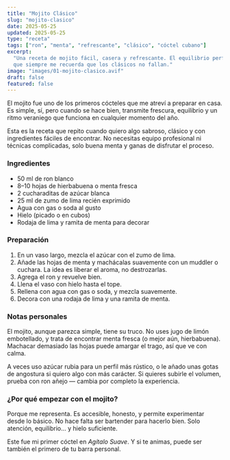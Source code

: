 ```yaml
---
title: "Mojito Clásico"
slug: "mojito-clasico"
date: 2025-05-25
updated: 2025-05-25
type: "receta"
tags: ["ron", "menta", "refrescante", "clásico", "cóctel cubano"]
excerpt:
  "Una receta de mojito fácil, casera y refrescante. El equilibrio perfecto entre acidez, dulzura y espuma. Esta es la receta
  que siempre me recuerda que los clásicos no fallan."
image: "images/01-mojito-clasico.avif"
draft: false
featured: false
---
```


El mojito fue uno de los primeros cócteles que me atreví a preparar en casa. Es simple, sí, pero cuando se hace bien, transmite frescura, equilibrio y un ritmo veraniego que funciona en cualquier momento del año.

Esta es la receta que repito cuando quiero algo sabroso, clásico y con ingredientes fáciles de encontrar. No necesitas equipo profesional ni técnicas complicadas, solo buena menta y ganas de disfrutar el proceso.

### Ingredientes

- 50 ml de ron blanco
- 8–10 hojas de hierbabuena o menta fresca
- 2 cucharaditas de azúcar blanca
- 25 ml de zumo de lima recién exprimido
- Agua con gas o soda al gusto
- Hielo (picado o en cubos)
- Rodaja de lima y ramita de menta para decorar

### Preparación

1. En un vaso largo, mezcla el azúcar con el zumo de lima.
2. Añade las hojas de menta y machácalas suavemente con un muddler o cuchara. La idea es liberar el aroma, no destrozarlas.
3. Agrega el ron y revuelve bien.
4. Llena el vaso con hielo hasta el tope.
5. Rellena con agua con gas o soda, y mezcla suavemente.
6. Decora con una rodaja de lima y una ramita de menta.

### Notas personales

El mojito, aunque parezca simple, tiene su truco. No uses jugo de limón embotellado, y trata de encontrar menta fresca (o mejor aún, hierbabuena). Machacar demasiado las hojas puede amargar el trago, así que ve con calma.

A veces uso azúcar rubia para un perfil más rústico, o le añado unas gotas de angostura si quiero algo con más carácter. Si quieres subirle el volumen, prueba con ron añejo — cambia por completo la experiencia.

### ¿Por qué empezar con el mojito?

Porque me representa. Es accesible, honesto, y permite experimentar desde lo básico. No hace falta ser bartender para hacerlo bien. Solo atención, equilibrio… y hielo suficiente.

Este fue mi primer cóctel en _Agítalo Suave_. Y si te animas, puede ser también el primero de tu barra personal.
